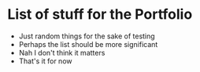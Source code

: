 # List of stuff for the Portfolio
- Just random things for the sake of testing
- Perhaps the list should be more significant
- Nah I don't think it matters
- That's it for now
